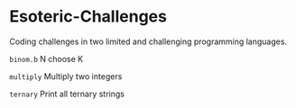 # Esoteric-Challenges 

Coding challenges in two limited and challenging programming languages. 

```binom.b```
N choose K 


```multiply```
Multiply two integers

```ternary```
Print all ternary strings
